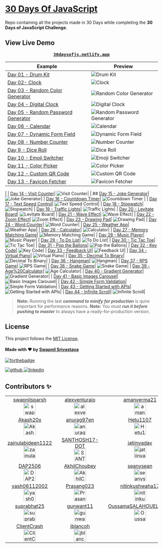 # [30 Days Of JavaScript](30daysofjs.netlify.app)
Repo containing all the projects made in 30 Days while completing the <b>30 Days of JavaScript Challenge</b>.
## View Live Demo
<pre><center><a href="https://30daysofjs.netlify.app/"><b>30daysofjs.netlify.app</b></a></center></pre>

| Example  | Preview |
|---|---|
| [Day 01 - Drum Kit](https://30daysofjs.netlify.app/01%20-%20Drum%20Kit/) | ![Drum Kit](30DaysOfJavascript/assets/01.png)|
| [Day 02- Clock](https://30daysofjs.netlify.app/02%20-%20clock/)|![Clock](30DaysOfJavascript/assets/02.png)|
| [Day 03 - Random Color Generator](https://30daysofjs.netlify.app/03%20-%20Random%20Color%20Generator/)|![Random Color Generator](30DaysOfJavascript/assets/03.png)|
| [Day 04 - Digital Clock](https://30daysofjs.netlify.app/04%20-%20Digital%20Clock/)| ![Digital Clock](30DaysOfJavascript/assets/04.png)|
|  [Day 05 - Random Password Generator](https://30daysofjs.netlify.app/05%20-%20Random%20Password%20Generator/)| ![Random Password Generator](30DaysOfJavascript/assets/05.png)|
| [Day 06 - Calendar](https://30daysofjs.netlify.app/06%20-%20Calendar/)|![Calendar](30DaysOfJavascript/assets/06.png) |
| [Day 07 - Dynamic Form Field](https://30daysofjs.netlify.app/07%20-%20Dynamic%20Form%20Field/index.html)| ![Dynamic Form Field](30DaysOfJavascript/assets/07.png)|
| [Day 08 - Number Counter](https://30daysofjs.netlify.app/08%20-%20Number%20Counter/index.html)| ![Number Counter](30DaysOfJavascript/assets/08.png)|
| [Day 9 - Dice Roll](https://30daysofjs.netlify.app/09%20-%20Dice%20Roll/index.html)| ![Dice Roll](30DaysOfJavascript/assets/09.png)|
| [Day 10 - Emoji Switcher](https://30daysofjs.netlify.app/10%20-%20Emoji%20Switcher%20like%20Discord/index.html)| ![Emoji Switcher](30DaysOfJavascript/assets/10.png)|
| [Day 11 - Color Picker](https://30daysofjs.netlify.app/11%20-%20Color%20Picker/index.html)| ![Color Picker](30DaysOfJavascript/assets/11.png)|
| [Day 12 - Custom QR Code](https://30daysofjs.netlify.app/12%20-%20Custom%20QR%20Code/index.html)| ![Custom QR Code](30DaysOfJavascript/assets/12.png)|
| [Day 13 - Favicon Fetcher](https://30daysofjs.netlify.app/13%20-%20Favicon%20Fetcher/index.html)| ![Favicon Fetcher](30DaysOfJavascript/assets/13.png)
|
| [Day 14 - Visit Counter](https://30daysofjs.netlify.app/14%20-%20Visit%20Counter/index.html)| ![Visit Counter](30DaysOfJavascript/assets/14.png)|
| ## [Day 15 - Joke Generator](https://30daysofjs.netlify.app/15%20-%20Joke%20Generator/index.html)| ![Joke Generator](30DaysOfJavascript/assets/15.png)|
| [Day 16 - Countdown Timer](https://30daysofjs.netlify.app/16%20-%20Countdown%20Timer/index.html)| ![Countdown Timer](30DaysOfJavascript/assets/16.png)
|
| [Day 17 - Text Speed Control](https://30daysofjs.netlify.app/17%20-%20Text%20Speed%20Control/index.html)| ![Text Speed Control](30DaysOfJavascript/assets/17.png)|
| [Day 18 - Stopwatch](https://30daysofjs.netlify.app/18%20-%20Stopwatch/index.html)| ![Stopwatch](30DaysOfJavascript/assets/18.png)|
| [Day 19 - Traffic Lights](https://30daysofjs.netlify.app/19%20-%20raffic%20Lights/index.html)| ![Traffic Lights](30DaysOfJavascript/assets/19.png)|
| [Day 20 - Levitate Board](https://30daysofjs.netlify.app/20%20-%20Levitate%20Board/index.html)| ![Levitate Board](30DaysOfJavascript/assets/20.png)|
| [Day 21 - Wave Effect](https://30daysofjs.netlify.app/21%20-%20Wave%20Effect/index.html)| ![Wave Effect](30DaysOfJavascript/assets/21.png)|
| [Day 22 - Zoom Effect](https://30daysofjs.netlify.app/22%20-%20Zoom%20Effect/index.html)| ![Zoom Effect](30DaysOfJavascript/assets/22.png)|
| [Day 23 - Drawing Pad](https://30daysofjs.netlify.app/23%20-%20Drawing%20Pad/index.html)| ![Drawing Pad](30DaysOfJavascript/assets/23.png)|
| [Day 24 - Word Counter](https://30daysofjs.netlify.app/24%20-%20Word%20Counter/index.html)| ![Word Counter](30DaysOfJavascript/assets/24.png)|
| [Day 25 - Weather App](https://30daysofjs.netlify.app/25%20-%20Weather%20App/index.html)| ![Weather App](30DaysOfJavascript/assets/25.png)|
| [Day 26 - Calculator](https://30daysofjs.netlify.app/26%20-%20Calculator/index.html)| ![Calculator](30DaysOfJavascript/assets/26.png)|
| [Day 27 - Memory Matching Game](https://30daysofjs.netlify.app/27%20-%20Memory%20Matching%20Game/index.html)| ![Memory Matching Game](30DaysOfJavascript/assets/27.png)|
| [Day 28 - Music Player](https://30daysofjs.netlify.app/28%20-%20Music%20Player/index.html)| ![Music Player](30DaysOfJavascript/assets/28.png)|
| [Day 29 - To Do List](https://30daysofjs.netlify.app/29%20-%20To%20Do%20List/index.html)| ![To Do List](30DaysOfJavascript/assets/29.png)|
| [Day 30 - Tic Tac Toe](https://30daysofjs.netlify.app/30%20-%20Tic%20Tac%20Toe/index.html)| ![Tic Tac Toe](30DaysOfJavascript/assets/30.png)|
| [Day 31 - Pop the Ballons](https://30daysofjs.netlify.app/31%20-%20Pop%20the%20Balloons/index.html)| ![Pop the Ballons](30DaysOfJavascript/assets/31.png)|
| [Day 32 - Key Code](https://30daysofjs.netlify.app/32%20-%20Key%20Code/index.html)| ![Key Code](30DaysOfJavascript/assets/32.png)|
| [Day 33 - Feedback UI](https://30daysofjs.netlify.app/33%20-%20Feedback%20UI/index.html)| ![Feedback UI](30DaysOfJavascript/assets/33.png)|
| [Day 34 - Virtual Piano](https://30daysofjs.netlify.app/34%20-%20Virtual%20Piano/index.html)| ![Virtual Piano](30DaysOfJavascript/assets/34.png)|
| [Day 35 - Decimal To Binary](https://30daysofjs.netlify.app/35%20-%20Decimal%20To_Binary/index.html)| ![Decimal To Binary](30DaysOfJavascript/assets/35.png)|
| [Day 36 - Hangman](https://30daysofjs.netlify.app/36%20-%20Hangman/index.html)| ![Hangman](30DaysOfJavascript/assets/36.png)|
| [Day 37 - RPS Game](https://30daysofjs.netlify.app/37%20-%20RPS%20Game/index.html)| ![RPS Game](30DaysOfJavascript/assets/37.png)|
| [Day 38 - Snake Game](https://30daysofjs.netlify.app/38%20-%20Snake%20Game/index.html)| ![Snake Game](30DaysOfJavascript/assets/38.png)|
| [Day 39 - Age%20Calculator](https://30daysofjs.netlify.app/39%20-%20Age%20Calculator/index.html)| ![Age Calculator](30DaysOfJavascript/assets/39.png)|
| [Day 40 - Gradient Generator](https://30daysofjs.netlify.app/40%20-%20Gradient%20Generator/index.html)| ![Gradient Generator](30DaysOfJavascript/assets/40.png)|
| [Day 41 - Basic Images Carousel](https://30daysofjs.netlify.app/41%20-%20Basic%20Carousel/index.html)| ![Basic Images Carousel](30DaysOfJavascript/assets/41.png)|
| [Day 42 - Simple Form Validation](https://30daysofjs.netlify.app/42%20-%20Simple%20Form%20Validation/index.html)| ![Simple Form Validation](30DaysOfJavascript/assets/42.png)|
| [Day 43 - Getting Started with APIs](https://30daysofjs.netlify.app/43%20-%20Getting%20Started%20with%20APIs/index.html)| ![Getting Started with APIs](30DaysOfJavascript/assets/43.png)|
| [Day 44 - Infinite Scroll](https://30daysofjs.netlify.app/44%20-%20Infinite%20Scroll/index.html)| ![Infinite Scroll](30DaysOfJavascript/assets/44.png)|

> **Note:** Running the last ***command to minify for production*** is quire important for performance reasons.
> **Note:** You must ***run it before pushing to master*** to always have a ready-for-production version.
## License
This project follows the [MIT License](/LICENSE).

#### Made with ♥ by <a href="https://swapnilsparsh.github.io/">Swapnil Srivastava</a>
[![forthebadge](https://forthebadge.com/images/badges/built-with-love.svg)](https://swapnilsparsh.github.io/)

<a href="https://github.com/swapnilsparsh" target="_blank">
<img src=https://img.shields.io/badge/github-%2324292e.svg?&style=for-the-badge&logo=github&logoColor=white alt=github style="margin-bottom: 5px;" />
</a>
<a href="https://www.linkedin.com/in/swapnil-srivastava-sparsh/" target="_blank">
<img src=https://img.shields.io/badge/linkedin-%231E77B5.svg?&style=for-the-badge&logo=linkedin&logoColor=white alt=linkedin style="margin-bottom: 5px;" />
</a>

## Contributors ✨
<!-- ALL-CONTRIBUTORS-LIST:START -->

<table>
  <tr>
    <td align="center">
      <a href="https://github.com/swapnilsparsh">
        <label>swapnilsparsh</label>
        <br />
        <img src="https://avatars.githubusercontent.com/u/69387608?s=60&v=4" alt=swapnilsparsh 
        width="40px; style="margin-bottom: 5px;/>
      </a>
    <td>
    <td align="center">
      <a href="https://github.com/alexventuraio">
        <label>alexventuraio</label>
        <br />
        <img src="https://avatars.githubusercontent.com/u/13169164?s=60&v=4" alt=alexventuraio 
        width="40px; style="margin-bottom: 5px;/>
      </a>
    <td>
    <td align="center">
      <a href="https://github.com/amanverma21">
        <label>amanverma21</label>
        <br />
        <img src="https://avatars.githubusercontent.com/u/47691773?s=60&v=4" alt=amanverma21 
        width="40px; style="margin-bottom: 5px;/>
      </a>
    <td>
    <td align="center">
      <a href="https://github.com/zaidm124">
        <label>zaidm124</label>
        <br />
        <img src="https://avatars.githubusercontent.com/u/78914793?s=60&v=4" alt=zaidm124 
        width="40px; style="margin-bottom: 5px;/>
      </a>
    <td>
  </tr>
  <tr>
    <td align="center">
      <a href="https://github.com/Akash20x">
        <label>Akash20x</label>
        <br />
        <img src="https://avatars.githubusercontent.com/u/46225357?s=60&v=4" alt=Akash20x 
        width="40px; style="margin-bottom: 5px;/>
      </a>
    <td>
    <td align="center">
      <a href="https://github.com/anurag97en">
        <label>anurag97en</label>
        <br />
        <img src="https://avatars.githubusercontent.com/u/26683414?s=60&v=4" alt=anurag97en 
        width="40px; style="margin-bottom: 5px;/>
      </a>
    <td>
    <td align="center">
      <a href="https://github.com/Hetu1107">
        <label>Hetu1107</label>
        <br />
        <img src="https://avatars.githubusercontent.com/u/81302882?s=60&v=4" alt=Hetu1107 
        width="40px; style="margin-bottom: 5px;/>
      </a>
    <td>
    <td align="center">
      <a href="https://github.com/SK02K1" >
        <label>SK02K1</label>
        <br />
        <img src="https://avatars.githubusercontent.com/u/55895224?s=60&v=4" alt=SK02K1 
        width="40px; style="margin-bottom: 5px;/>
      </a>
    <td>
  </tr>
  <tr>
    <td align="center">
      <a href="https://github.com/zainulabideen1122">
        <label>zainulabideen1122</label>
        <br />
        <img src="https://avatars.githubusercontent.com/u/59528492?s=60&v=4" alt=zainulabideen1122 
        width="40px; style="margin-bottom: 5px;/>
      </a>
    <td>
    <td align="center">
      <a href="https://github.com/SANTHOSH17-DOT">
        <label>SANTHOSH17-DOT</label>
        <br />
        <img src="https://avatars.githubusercontent.com/u/74037707?s=60&v=4" alt=SANTHOSH17-DOT 
        width="40px; style="margin-bottom: 5px;/>
      </a>
    <td>
    <td align="center">
      <a href="https://github.com/jatiinyadav">
        <label>jatiinyadav</label>
        <br />
        <img src="https://avatars.githubusercontent.com/u/73248007?s=60&v=4" alt=jatiinyadav 
        width="40px; style="margin-bottom: 5px;/>
      </a>
    <td>
    <td align="center">
      <a href="https://github.com/ahamed">
        <label>ahamed</label>
        <br />
        <img src="https://avatars.githubusercontent.com/u/5783354?s=60&v=4" alt=ahamed 
        width="40px; style="margin-bottom: 5px;/>
      </a>
    <td>
  </tr>
  <tr>
    <td align="center">
      <a href="https://github.com/DAP2506" >
        <label>DAP2506</label>
        <br />
        <img src="https://avatars.githubusercontent.com/u/81152370?s=60&v=4" alt=DAP2506 
        width="40px; style="margin-bottom: 5px;/>
      </a>
    <td>
    <td align="center">
      <a href="https://github.com/AkhilChoubey" >
        <label>AkhilChoubey</label>
        <br />
        <img src="https://avatars.githubusercontent.com/u/62749779?s=60&v=4" alt=AkhilChoubey 
        width="40px; style="margin-bottom: 5px;/>
      </a>
    <td>
    <td align="center">
      <a href="https://github.com/seanysean" >
        <label>seanysean</label>
        <br />
        <img src="https://avatars.githubusercontent.com/u/24863887?s=60&v=4" alt=seanysean 
        width="40px; style="margin-bottom: 5px;/>
      </a>
    <td>
    <td align="center">
      <a href="https://github.com/Ambikesh88" >
        <label>Ambikesh88</label>
        <br />
        <img src="https://avatars.githubusercontent.com/u/77687635?s=60&v=4" alt=Ambikesh88 
        width="40px; style="margin-bottom: 5px;/>
      </a>
    <td>
  </tr>
  <tr>
    <td align="center">
      <a href="https://github.com/yash06112002" >
        <label>yash06112002</label>
        <br />
        <img src="https://avatars.githubusercontent.com/u/82724814?s=60&v=4" alt=yash06112002 
        width="40px; style="margin-bottom: 5px;/>
      </a>
    <td>
    <td align="center">
      <a href="https://github.com/Prasang023" >
        <label>Prasang023</label>
        <br />
        <img src="https://avatars.githubusercontent.com/u/76046510?s=60&v=4" alt=Prasang023 
        width="40px; style="margin-bottom: 5px;/>
      </a>
    <td>
    <td align="center">
      <a href="https://github.com/nitinkushwaha17" >
        <label>nitinkushwaha17</label>
        <br />
        <img src="https://avatars.githubusercontent.com/u/79357960?s=60&v=4" alt=nitinkushwaha17 
        width="40px; style="margin-bottom: 5px;/>
      </a>
    <td>
    <td align="center">
      <a href="https://github.com/amanzrx4" >
        <label>amanzrx4</label>
        <br />
        <img src="https://avatars.githubusercontent.com/u/78354463?s=60&v=4" alt=amanzrx4 
        width="40px; style="margin-bottom: 5px;/>
      </a>
    <td>
  </tr>
  <tr>
    <td align="center">
      <a href="https://github.com/suprabhat25" >
        <label>suprabhat25</label>
        <br />
        <img src="https://avatars.githubusercontent.com/u/47072868?s=60&v=4" alt=suprabhat25 
        width="40px; style="margin-bottom: 5px;/>
      </a>
    <td>
    <td align="center">
      <a href="https://github.com/gunwant11" >
        <label>gunwant11</label>
        <br />
        <img src="https://avatars.githubusercontent.com/u/72063762?s=60&v=4" alt=gunwant11 
        width="40px; style="margin-bottom: 5px;/>
      </a>
    <td>
    <td align="center">
      <a href="https://github.com/OussamaSALAHOUELHADJ" >
        <label>OussamaSALAHOUELHADJ</label>
        <br />
        <img src="https://avatars.githubusercontent.com/u/55297866?s=60&v=4" alt=OussamaSALAHOUELHADJ 
        width="40px; style="margin-bottom: 5px;/>
      </a>
    <td>
    <td align="center">
      <a href="https://github.com/ShivangiRai1310" >
        <label>ShivangiRai1310</label>
        <br />
        <img src="https://avatars.githubusercontent.com/u/57129598?s=60&v=4" alt=ShivangiRai1310 
        width="40px; style="margin-bottom: 5px;/>
      </a>
    <td>
  </tr>
  <tr>
    <td align="center">
      <a href="https://github.com/ClientCrash" >
        <label>ClientCrash</label>
        <br />
        <img src="https://avatars.githubusercontent.com/u/40364569?s=60&v=4" alt=ClientCrash 
        width="40px; style="margin-bottom: 5px;/>
      </a>
    <td>
    <td align="center">
      <a href="https://github.com/jblancoh" >
        <label>jblancoh</label>
        <br />
        <img src="https://avatars.githubusercontent.com/u/8377098?v=4" alt=jblancoh 
        width="40px; style="margin-bottom: 5px;/>
      </a>
    <td>
  </tr>
</tab>

<!-- ALL-CONTRIBUTORS-LIST:END -->